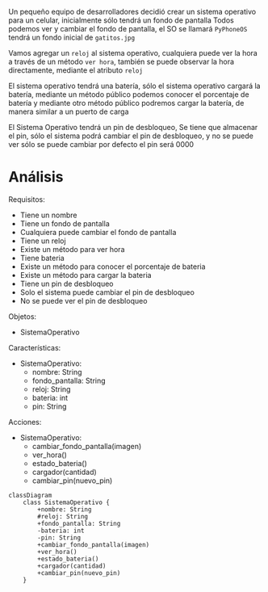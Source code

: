 Un pequeño equipo de desarrolladores decidió crear
un sistema operativo para un celular,
inicialmente sólo tendrá un fondo de pantalla
Todos podemos ver y cambiar el fondo de pantalla,
el SO se llamará `PyPhoneOS`
tendrá un fondo inicial de `gatitos.jpg`

Vamos agregar un `reloj` al sistema operativo,
cualquiera puede ver la hora a través de un método `ver hora`,
también se puede observar la hora directamente,
mediante el atributo `reloj`

El sistema operativo tendrá una batería, 
sólo el sistema operativo cargará la batería,
mediante un método público podemos conocer
el porcentaje de batería y mediante otro
método público podremos cargar la batería,
de manera similar a un puerto de carga

El Sistema Operativo tendrá un pin de desbloqueo,
Se tiene que almacenar el pin,
sólo el sistema podrá cambiar el pin de desbloqueo,
y no se puede ver sólo se puede cambiar por
defecto el pin será 0000

# Análisis

Requisitos:
- Tiene un nombre
- Tiene un fondo de pantalla
- Cualquiera puede cambiar el fondo de pantalla
- Tiene un reloj
- Existe un método para ver hora
- Tiene bateria
- Existe un método para conocer el porcentaje de bateria
- Existe un método para cargar la bateria
- Tiene un pin de desbloqueo
- Solo el sistema puede cambiar el pin de desbloqueo
- No se puede ver el pin de desbloqueo

Objetos:
- SistemaOperativo
  
Características:
- SistemaOperativo:
    - nombre: String
    - fondo_pantalla: String
    - reloj: String
    - bateria: int
    - pin: String

Acciones:
- SistemaOperativo:
    - cambiar_fondo_pantalla(imagen)
    - ver_hora()
    - estado_bateria()
    - cargador(cantidad)
    - cambiar_pin(nuevo_pin)

```mermaid
classDiagram
    class SistemaOperativo {
        +nombre: String
        #reloj: String
        +fondo_pantalla: String
        -bateria: int
        -pin: String
        +cambiar_fondo_pantalla(imagen)
        +ver_hora()
        +estado_bateria()
        +cargador(cantidad)
        +cambiar_pin(nuevo_pin)
    }
```